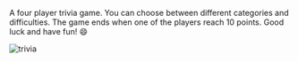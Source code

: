 A four player trivia game. You can choose between different categories and difficulties. The game ends when one of the players reach 10 points. Good luck and have fun! :smile:

![trivia](https://user-images.githubusercontent.com/74028194/111287885-549ace00-864c-11eb-8aae-dce79d943e48.png)
